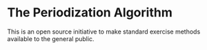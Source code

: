 # The Periodization Algorithm
This is an open source initiative to make standard exercise methods available to the general public.
